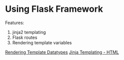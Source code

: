 # Using Flask Framework
Features:
1. jinja2 templating
2. Flask routes
3. Rendering template variables

[ Rendering Template Datatypes](https://flask.palletsprojects.com/en/1.0.x/quickstart/#a-minimal-application)
[Jinja Templating - HTML](https://jinja.palletsprojects.com/en/2.9.x/templates/#synopsis)

